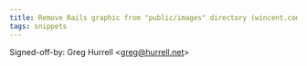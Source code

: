 ```yaml
---
title: Remove Rails graphic from "public/images" directory (wincent.com, 9c4a451)
tags: snippets
---
```


Signed-off-by: Greg Hurrell &lt;greg@hurrell.net&gt;
